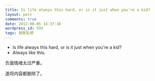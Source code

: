 ```yaml
---
title: Is life always this hard, or is it just when you're a kid?
layout: post
comments: true
date: 2012-08-05 14:37:38
wordpress_id: 593
tags: 胡思乱想
---
```


- Is life always this hard, or is it just when you're a kid? 
- Always like this.


负面情绪太过严重。

遂将内容都删除了。
